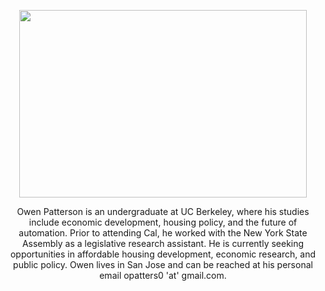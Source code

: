 <p align="center">
  <img width="460" height="300" src="https://scontent-lga3-1.xx.fbcdn.net/v/t1.0-9/72241103_1394164250738843_5797137622514008064_n.jpg?_nc_cat=100&_nc_ohc=qB0FTg9PROIAQmvrYRzU_fP6s-8oDV6Mh9IJzlU_bHQRQiuWI4G-pvDeg&_nc_ht=scontent-lga3-1.xx&oh=f08fba1dd25cb678c623b18f335f4c96&oe=5E6EA592">
</p>


<p align="center"> 
Owen Patterson is an undergraduate at UC Berkeley, where his studies include economic development, housing policy, and the 
future of automation. Prior to attending Cal, he worked with the New York State Assembly as a legislative research assistant. 
He is currently seeking opportunities in affordable housing development, economic research, and public policy. Owen lives in 
San Jose and can be reached at his personal email opatters0 'at' gmail.com. 
</p>
